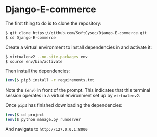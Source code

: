 # Django-E-commerce

The first thing to do is to clone the repository:
```sh
$ git clone https://github.com/SoftCysec/Django-E-commerce.git
$ cd Django-E-commerce
```
Create a virtual environment to install dependencies in and activate it:

```sh
$ virtualenv2 --no-site-packages env
$ source env/bin/activate
```
Then install the dependencies:

```sh
(env)$ pip3 install -r requirements.txt
```
Note the `(env)` in front of the prompt. This indicates that this terminal
session operates in a virtual environment set up by `virtualenv2`.

Once `pip3` has finished downloading the dependencies:
```sh
(env)$ cd project
(env)$ python manage.py runserver
```
And navigate to `http://127.0.0.1:8000`
